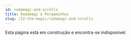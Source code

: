 ```yaml
---
id: radamagi-and-scrolls
title: Radamagi e Pergaminhos
slug: /12-the-magic/radamagi-and-scrolls
---
```


Esta página está em construção e encontra-se indisponível.
